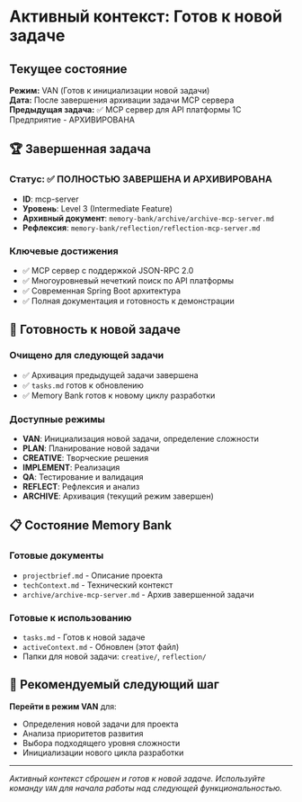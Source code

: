 # Активный контекст: Готов к новой задаче

## Текущее состояние
**Режим:** VAN (Готов к инициализации новой задачи)  
**Дата:** После завершения архивации задачи MCP сервера  
**Предыдущая задача:** ✅ MCP сервер для API платформы 1С Предприятие - АРХИВИРОВАНА

## 🏆 Завершенная задача

### Статус: ✅ ПОЛНОСТЬЮ ЗАВЕРШЕНА И АРХИВИРОВАНА
- **ID**: mcp-server
- **Уровень**: Level 3 (Intermediate Feature)
- **Архивный документ**: `memory-bank/archive/archive-mcp-server.md`
- **Рефлексия**: `memory-bank/reflection/reflection-mcp-server.md`

### Ключевые достижения
- ✅ MCP сервер с поддержкой JSON-RPC 2.0
- ✅ Многоуровневый нечеткий поиск по API платформы
- ✅ Современная Spring Boot архитектура
- ✅ Полная документация и готовность к демонстрации

## 🚀 Готовность к новой задаче

### Очищено для следующей задачи
- ✅ Архивация предыдущей задачи завершена
- ✅ `tasks.md` готов к обновлению
- ✅ Memory Bank готов к новому циклу разработки

### Доступные режимы
- **VAN**: Инициализация новой задачи, определение сложности
- **PLAN**: Планирование новой задачи
- **CREATIVE**: Творческие решения
- **IMPLEMENT**: Реализация
- **QA**: Тестирование и валидация
- **REFLECT**: Рефлексия и анализ
- **ARCHIVE**: Архивация (текущий режим завершен)

## 📋 Состояние Memory Bank

### Готовые документы
- `projectbrief.md` - Описание проекта
- `techContext.md` - Технический контекст
- `archive/archive-mcp-server.md` - Архив завершенной задачи

### Готовые к использованию
- `tasks.md` - Готов к новой задаче
- `activeContext.md` - Обновлен (этот файл)
- Папки для новой задачи: `creative/`, `reflection/`

## 🎯 Рекомендуемый следующий шаг

**Перейти в режим VAN** для:
- Определения новой задачи для проекта
- Анализа приоритетов развития
- Выбора подходящего уровня сложности
- Инициализации нового цикла разработки

---

*Активный контекст сброшен и готов к новой задаче. Используйте команду `VAN` для начала работы над следующей функциональностью.* 